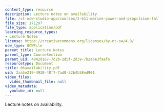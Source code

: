 ```yaml
---
content_type: resource
description: Lecture notes on availability.
file: /ol-ocw-studio-app/courses/2-611-marine-power-and-propulsion-fall-2006/2aa5e219493048f77ad052b4b58ed901_06availability.pdf
file_size: 171297
file_type: application/pdf
learning_resource_types:
- Lecture Notes
license: https://creativecommons.org/licenses/by-nc-sa/4.0/
ocw_type: OCWFile
parent_title: Lecture Notes
parent_type: CourseSection
parent_uid: 4842d167-7d2b-2d5f-2d39-7b2abe3faef6
resourcetype: Document
title: 06availability.pdf
uid: 2aa5e219-4930-48f7-7ad0-52b4b58ed901
video_files:
  video_thumbnail_file: null
video_metadata:
  youtube_id: null
---
```

Lecture notes on availability.